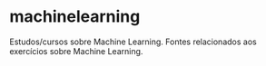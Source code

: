 # machinelearning
Estudos/cursos sobre Machine Learning. 
Fontes relacionados aos exercícios sobre Machine Learning.
